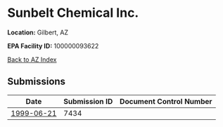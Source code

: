 # Sunbelt Chemical Inc.

**Location:** Gilbert, AZ

**EPA Facility ID:** 100000093622

[Back to AZ Index](../../index.md)

## Submissions

| Date | Submission ID | Document Control Number |
|------|--------------|-------------------------|
| [1999-06-21](submissions/7434.md) | 7434 |  |
